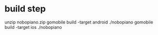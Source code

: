 # build step
unzip nobopiano.zip
gomobile build -target android ./nobopiano
gomobile build -target ios ./nobopiano
